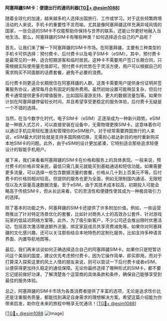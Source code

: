 **阿塞拜疆SIM卡：便捷出行的通讯利器[[TG💪+ @esim1088](https://t.me/s/esim1088)]**

随着全球化的加速，越来越多的人选择出国旅行、工作或学习。对于这些频繁跨境活动的人来说，手机卡的重要性不言而喻。尤其是像阿塞拜疆这样充满异域风情的国家，一张合适的SIM卡不仅能帮助你保持与世界的联系，还能让你更好地融入当地生活。那么，阿塞拜疆的SIM卡有哪些种类？如何选择适合自己的产品呢？

首先，让我们来了解一下阿塞拜疆的SIM卡市场。在阿塞拜疆，主要有三种类型的手机卡可供选择：预付费卡、后付费卡以及电子SIM卡（eSIM）。其中，预付费卡是最常见的一种，适合短期游客和临时居民。这种卡不需要用户签订长期合同，只需根据实际使用量充值即可。预付费卡的优势在于灵活方便，用户可以根据自己的需求购买不同面额的话费套餐，避免不必要的浪费。

后付费卡则更适合长期居住在阿塞拜疆的人群。这类卡需要用户提供身份证明并签署服务协议，通常每月会有固定的服务费用。虽然初始设置可能稍显复杂，但后付费卡通常提供更多的增值服务，比如国际漫游支持、更大的数据流量包等。如果你计划在阿塞拜疆停留较长时间，并且希望享受更稳定的服务体验，后付费卡无疑是一个不错的选择。

当然，在当今数字化时代，电子SIM卡（eSIM）正逐渐成为一种新兴趋势。eSIM是一种嵌入式芯片，可以直接安装在设备中，无需物理更换SIM卡。这意味着你可以通过手机应用轻松激活和管理你的eSIM账户。对于经常需要跨国旅行的人来说，eSIM最大的好处就是支持多国网络切换，无需担心抵达新目的地时重新购买本地SIM卡的问题。此外，由于eSIM的设计更加紧凑，它特别适合那些追求轻便设计的智能手机用户。

接下来，我们来看看阿塞拜疆的SIM卡在价格和服务上的具体表现。一般来说，预付费卡的价格非常亲民，最低只需几美元就能买到基础通话和短信功能。如果需要更多流量，可以选择一些包含数据流量的套餐，价格从几十到上百美元不等。后付费卡的价格则相对较高，但提供的服务也更为全面，例如无限制国内通话、无限短信以及大容量高速数据流量。至于eSIM，由于其技术成本较高，初期投入可能会略高于传统SIM卡，但从长远来看，它的灵活性和便捷性使其成为一种极具吸引力的选择。

除了基本的功能之外，阿塞拜疆的SIM卡还提供了许多附加价值。例如，一些运营商推出了针对特定场景优化的套餐，比如针对商务人士的高效办公套件、针对游戏玩家的低延迟网络方案等。此外，为了吸引新客户，不少公司还会推出限时优惠活动，包括首次激活赠送额外流量、绑定家庭成员共享资费减免等。如果你对阿塞拜疆的文化感兴趣，还可以关注那些结合本地特色的定制化服务，比如支持多种语言界面、内置导航地图等。

最后，我们再来谈谈如何正确选择适合自己的阿塞拜疆SIM卡。如果你只是短暂访问这个美丽的国度，建议优先考虑预付费卡，因为它操作简单、即买即用。而对于打算深入探索这里的风土人情的朋友来说，则可以尝试一下后付费卡或者eSIM，以便获得更加持久稳定的通信保障。无论你最终选择了哪种形式的SIM卡，都不要忘记提前做好功课，了解清楚各个运营商的具体条款和条件，确保自己能够享受到最佳的服务体验。

总之，阿塞拜疆的SIM卡市场为各类消费者提供了丰富的选项，无论是追求性价比还是注重服务质量，都能找到满足自身需求的理想解决方案。希望这篇介绍能为你带来启发，助你在未来的旅程中畅享无忧通讯！[[TG💪+ @esim1088](https://t.me/s/esim1088)]

[[TG💪+ @esim1088](https://t.me/s/esim1088) ![Image](https://i.postimg.cc/4NQfJmqS/Snipaste-2025-05-13-00-14-12.png)]